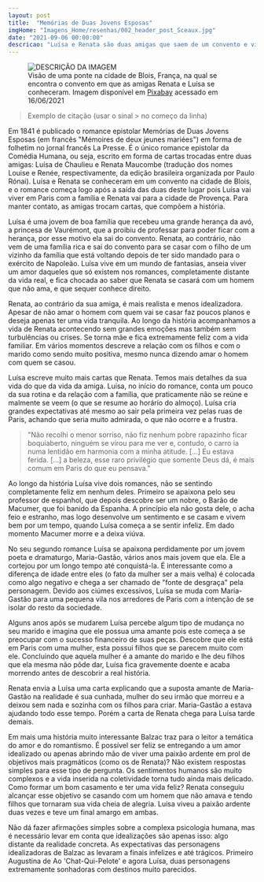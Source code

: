 ```yaml
---
layout: post
title:  "Memórias de Duas Jovens Esposas"
imgHome: "Imagens_Home/resenhas/002_header_post_Sceaux.jpg"
date: "2021-09-06 00:00:00"
descricao: "Luísa e Renata são duas amigas que saem de um convento e vivem vidas completamente diferentes. Através das cartas trocadas entre elas ficamos sabendo das suas histórias pessoais, com todos os seus altos e baixos. "
---
```


<figure class="image">
  <img src="{{site.baseurl}}/images_posts/003-memorias/Blois.jpg" alt="DESCRIÇÃO DA IMAGEM">
  <figcaption>Visão de uma ponte na cidade de Blois, França, na qual se encontra o convento em que as amigas Renata e Luísa se conheceram. Imagem disponível em <a target="_blank" href="https://pixabay.com/pt/photos/fran%c3%a7a-blois-loire-ponte-barco-4667834/">Pixabay</a> acessado em 16/06/2021</figcaption>

</figure>

>Exemplo de citação (usar o sinal > no começo da linha)

Em 1841 é publicado o romance epistolar Memórias de Duas Jovens Esposas (em francês "Mémoires de deux jeunes mariées") em forma de folhetim no jornal francês La Presse. É o único romance epistolar da Comédia Humana, ou seja, escrito em forma de cartas trocadas entre duas amigas: Luísa de Chaulieu e Renata Maucombe (tradução dos nomes Louise e Renée, respectivamente, da edição brasileira organizada por Paulo Rónai). Luísa e Renata se conheceram em um convento na cidade de Blois, e o romance começa logo após a saída das duas deste lugar pois Luísa vai viver em Paris com a família e Renata vai para a cidade de Provença. Para manter contato, as amigas trocam cartas, que compõem a história. 

Luísa é uma jovem de boa família que recebeu uma grande herança da avó, a princesa de Vaurémont, que a proibiu de professar para poder ficar com a herança, por esse motivo ela sai do convento. Renata, ao contrário, não vem de uma família rica e sai do convento para se casar com o filho de um vizinho da família que está voltando depois de ter sido mandado para o exército de Napoleão. Luísa vive em um mundo de fantasias, anseia viver um amor daqueles que só existem nos romances, completamente distante da vida real, e fica chocada ao saber que Renata se casará com um homem que não ama, e que sequer conhece direito. 

Renata, ao contrário da sua amiga, é mais realista e menos idealizadora. Apesar de não amar o homem com quem vai se casar faz poucos planos e deseja apenas ter uma vida tranquila. Ao longo da história acompanhamos a vida de Renata acontecendo sem grandes emoções mas também sem turbulências ou crises. Se torna mãe e fica extremamente feliz com a vida familiar. Em vários momentos descreve a relação com os filhos e com o marido como sendo muito positiva, mesmo nunca dizendo amar o homem com quem se casou. 

Luísa escreve muito mais cartas que Renata. Temos mais detalhes da sua vida do que da vida da amiga. Luísa, no início do romance, conta um pouco da sua rotina e da relação com a família, que praticamente não se reúne e malmente se veem (o que se resume ao horário do almoço). Luísa cria grandes expectativas até mesmo ao sair pela primeira vez pelas ruas de Paris, achando que seria muito admirada, o que não ocorre e a frustra. 

>"Não recolhi o menor sorriso, não fiz nenhum pobre rapazinho ficar boquiaberto, ninguém se virou para me ver e, contudo, o carro ia numa lentidão em harmonia com a minha atitude. [...] Eu estava ferida. [...] a beleza, esse raro privilégio que somente Deus dá, é mais comum em Paris do que eu pensava."

Ao longo da história Luísa vive dois romances, não se sentindo completamente feliz em nenhum deles. Primeiro se apaixona pelo seu professor de espanhol, que depois descobre ser um nobre, o Barão de Macumer, que foi banido da Espanha. A princípio ela não gosta dele, o acha feio e estranho, mas logo desenvolve um sentimento e se casam e vivem bem por um tempo, quando Luísa começa a se sentir infeliz. Em dado momento Macumer morre e a deixa viúva. 

No seu segundo romance Luísa se apaixona perdidamente por um jovem poeta e dramaturgo, Maria-Gastão, vários anos mais jovem que ela. Ele a cortejou por um longo tempo até conquistá-la. É interessante como a diferença de idade entre eles (o fato da mulher ser a mais velha) é colocada como algo negativo e chega a ser chamado de "fonte de desgraça" pela personagem. Devido aos ciúmes excessivos, Luísa se muda com Maria-Gastão para uma pequena vila nos arredores de Paris com a intenção de se isolar do resto da sociedade. 

Alguns anos após se mudarem Luísa percebe algum tipo de mudança no seu marido e imagina que ele possua uma amante pois este começa a se preocupar com o sucesso financeiro de suas peças. Descobre que ele está em Paris com uma mulher, esta possui filhos que se parecem muito com ele. Concluindo que aquela mulher é a amante do marido e lhe deu filhos que ela mesma não pôde dar, Luísa fica gravemente doente e acaba morrendo antes de descobrir a real história. 

Renata envia a Luísa uma carta explicando que a suposta amante de Maria-Gastão na realidade é sua cunhada, mulher do seu irmão que morreu e a deixou sem nada e sozinha com os filhos para criar. Maria-Gastão a estava ajudando todo esse tempo. Porém a carta de Renata chega para Luísa tarde demais. 

Em mais uma história muito interessante Balzac traz para o leitor a temática do amor e do romantismo. É possível ser feliz se entregando a um amor idealizado ou apenas abrindo mão de viver uma paixão ardente em prol de objetivos mais pragmáticos (como os de Renata)? Não existem respostas simples para esse tipo de pergunta. Os sentimentos humanos são muito complexos e a vida inserida na coletividade torna tudo ainda mais delicado. Como formar um bom casamento e ter uma vida feliz? Renata conseguiu alcançar esse objetivo se casando com um homem que não amava e tendo filhos que tornaram sua vida cheia de alegria. Luísa viveu a paixão ardente duas vezes e teve um final amargo em ambas. 

Não dá fazer afirmações simples sobre a complexa psicologia humana, mas é necessário levar em conta que idealizações são apenas isso: algo distante da realidade concreta. As expectativas das personagens idealizadoras de Balzac as levaram a finais infelizes e até trágicos. Primeiro Augustina de Ao 'Chat-Qui-Pelote' e agora Luísa, duas personagens extremamente sonhadoras com destinos muito parecidos. 

